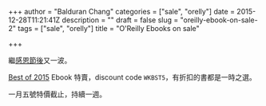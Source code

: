 +++
author = "Balduran Chang"
categories = ["sale", "orelly"]
date = 2015-12-28T11:21:41Z
description = ""
draft = false
slug = "oreilly-ebook-on-sale-2"
tags = ["sale", "orelly"]
title = "O'Reilly Ebooks on sale"

+++


繼[感恩節後](/2015/11/29/oreilly-ebook-on-sale/)又一波。

[Best of 2015](http://shop.oreilly.com/category/deals/best-of-oreilly.do) Ebook 特賣，discount code `WKBST5`，有折扣的書都是一時之選。

一月五號特價截止，持續一週。

